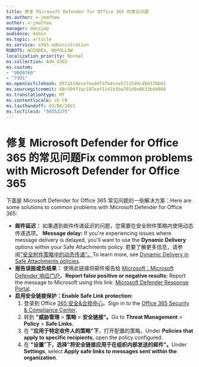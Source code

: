 ```yaml
---
title: 修复 Microsoft Defender for Office 365 的常见问题
ms.author: v-jmathew
author: v-jmathew
manager: dansimp
audience: Admin
ms.topic: article
ms.service: o365-administration
ROBOTS: NOINDEX, NOFOLLOW
localization_priority: Normal
ms.collection: Adm_O365
ms.custom:
- "9000760"
- "7391"
ms.openlocfilehash: 05fa518ece7ea40fd7b4cea57115d9cd60370b01
ms.sourcegitcommit: 60c504f3ac187eaf1141b3ba701d9e0633bdd968
ms.translationtype: MT
ms.contentlocale: zh-CN
ms.lasthandoff: 03/08/2021
ms.locfileid: "50552275"
---
```

# <a name="fix-common-problems-with-microsoft-defender-for-office-365"></a><span data-ttu-id="9e5e2-102">修复 Microsoft Defender for Office 365 的常见问题</span><span class="sxs-lookup"><span data-stu-id="9e5e2-102">Fix common problems with Microsoft Defender for Office 365</span></span>

<span data-ttu-id="9e5e2-103">下面是 Microsoft Defender for Office 365 常见问题的一些解决方案：</span><span class="sxs-lookup"><span data-stu-id="9e5e2-103">Here are some solutions to common problems with Microsoft Defender for Office 365:</span></span>

- <span data-ttu-id="9e5e2-104">**邮件延迟：** 如果遇到邮件传递延迟的问题，您需要在安全附件策略内使用动态传递选项。 </span><span class="sxs-lookup"><span data-stu-id="9e5e2-104">**Message delay:** If you're experiencing issues where message delivery is delayed, you'll want to use the **Dynamic Delivery** options within your Safe Attachments policy.</span></span> <span data-ttu-id="9e5e2-105">若要了解更多信息，请参阅["安全附件策略中的动态传递"。](https://go.microsoft.com/fwlink/?linkid=2094106)</span><span class="sxs-lookup"><span data-stu-id="9e5e2-105">To learn more, see [Dynamic Delivery in Safe Attachments policies](https://go.microsoft.com/fwlink/?linkid=2094106).</span></span>
- <span data-ttu-id="9e5e2-106">**报告误报或负结果：** 使用此链接将邮件报告给 [Microsoft：Microsoft Defender 响应门户](https://go.microsoft.com/fwlink/?linkid=2092835)。</span><span class="sxs-lookup"><span data-stu-id="9e5e2-106">**Report false positive or negative results:** Report the message to Microsoft using this link: [Microsoft Defender Response Portal](https://go.microsoft.com/fwlink/?linkid=2092835).</span></span>
- <span data-ttu-id="9e5e2-107">**启用安全链接保护：**</span><span class="sxs-lookup"><span data-stu-id="9e5e2-107">**Enable Safe Link protection:**</span></span>
    1. <span data-ttu-id="9e5e2-108">登录到 Office [365 安全&合规中心](https://go.microsoft.com/fwlink/p/?linkid=2077143)。</span><span class="sxs-lookup"><span data-stu-id="9e5e2-108">Sign in to the [Office 365 Security & Compliance Center](https://go.microsoft.com/fwlink/p/?linkid=2077143).</span></span>
    2. <span data-ttu-id="9e5e2-109">转到 **"威胁管理**  >  **策略**  >  **安全链接"。**</span><span class="sxs-lookup"><span data-stu-id="9e5e2-109">Go to **Threat Management** > **Policy** > **Safe Links.**</span></span>
    3. <span data-ttu-id="9e5e2-110">在 **"应用于特定收件人的策略"下**，打开配置的策略。</span><span class="sxs-lookup"><span data-stu-id="9e5e2-110">Under **Policies that apply to specific recipients**, open the policy configured.</span></span>
    4. <span data-ttu-id="9e5e2-111">在 **"设置**"**下，选择"将安全链接应用于在组织内部发送的邮件"。**</span><span class="sxs-lookup"><span data-stu-id="9e5e2-111">Under **Settings**, select **Apply safe links to messages sent within the organization**.</span></span>
